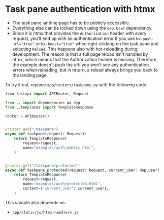 # Task pane authentication with htmx

- The task pane landing page has to be publicly accessible.
- Everything else can be locked down using the `dep.User` dependency.
- Since it is htmx that provides the `Authorization` header with every request, you'll end up with an authentication error if you use `hx-push-url="true"` or `hx-boost="true"` when right-clicking on the task pane and selecting `Reload`. This happens also with hot-reloading during development. The reason is that a full page reload isn't handled by htmx, which means that the Authorization header is missing. Therefore, the example doesn't push the url: you won't see any authentication errors when reloading, but in return, a reload always brings you back to the landing page.

To try it out, replace `app/routers/taskpane.py` with the following code:

```python
from fastapi import APIRouter, Request

from .. import dependencies as dep
from ..templates import TemplateResponse

router = APIRouter()


@router.get("/taskpane")
async def taskpane(request: Request):
    return TemplateResponse(
        request=request,
        name="examples/auth/public.html",
    )


@router.get("/taskpane/protected")
async def taskpane_protected(request: Request, current_user: dep.User):
    return TemplateResponse(
        request=request,
        name="examples/auth/protected.html",
        context={"current_user": current_user},
    )
```

This sample also depends on:

- `app/static/js/htmx-handlers.js`
